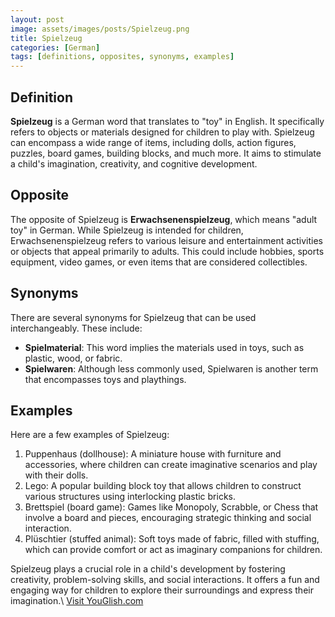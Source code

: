 ```yaml
---
layout: post
image: assets/images/posts/Spielzeug.png
title: Spielzeug
categories: [German]
tags: [definitions, opposites, synonyms, examples]
---
```


## Definition

**Spielzeug** is a German word that translates to "toy" in English. It specifically refers to objects or materials designed for children to play with. Spielzeug can encompass a wide range of items, including dolls, action figures, puzzles, board games, building blocks, and much more. It aims to stimulate a child's imagination, creativity, and cognitive development.

## Opposite

The opposite of Spielzeug is **Erwachsenenspielzeug**, which means "adult toy" in German. While Spielzeug is intended for children, Erwachsenenspielzeug refers to various leisure and entertainment activities or objects that appeal primarily to adults. This could include hobbies, sports equipment, video games, or even items that are considered collectibles.

## Synonyms

There are several synonyms for Spielzeug that can be used interchangeably. These include:

- **Spielmaterial**: This word implies the materials used in toys, such as plastic, wood, or fabric.
- **Spielwaren**: Although less commonly used, Spielwaren is another term that encompasses toys and playthings.

## Examples

Here are a few examples of Spielzeug:

1. Puppenhaus (dollhouse): A miniature house with furniture and accessories, where children can create imaginative scenarios and play with their dolls.
2. Lego: A popular building block toy that allows children to construct various structures using interlocking plastic bricks.
3. Brettspiel (board game): Games like Monopoly, Scrabble, or Chess that involve a board and pieces, encouraging strategic thinking and social interaction.
4. Plüschtier (stuffed animal): Soft toys made of fabric, filled with stuffing, which can provide comfort or act as imaginary companions for children.

Spielzeug plays a crucial role in a child's development by fostering creativity, problem-solving skills, and social interactions. It offers a fun and engaging way for children to explore their surroundings and express their imagination.\ <a id="yg-widget-0" class="youglish-widget" data-query="Spielzeug" data-lang="german" data-components="8412" data-auto-start="0" data-bkg-color="theme_light" data-title="How%20to%20pronounce%20Spielzeug%20in%20German"  rel="nofollow" href="https://youglish.com">Visit YouGlish.com</a><script async src="https://youglish.com/public/emb/widget.js" charset="utf-8"></script>